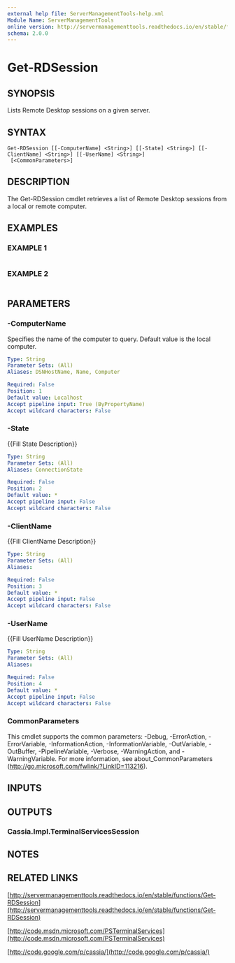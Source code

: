 ```yaml
---
external help file: ServerManagementTools-help.xml
Module Name: ServerManagementTools
online version: http://servermanagementtools.readthedocs.io/en/stable/functions/Get-RDSession
schema: 2.0.0
---
```


# Get-RDSession

## SYNOPSIS
Lists Remote Desktop sessions on a given server.

## SYNTAX

```
Get-RDSession [[-ComputerName] <String>] [[-State] <String>] [[-ClientName] <String>] [[-UserName] <String>]
 [<CommonParameters>]
```

## DESCRIPTION
The Get-RDSession cmdlet retrieves a list of Remote Desktop sessions from a local or remote computer.

## EXAMPLES

### EXAMPLE 1
```

```

### EXAMPLE 2
```

```

## PARAMETERS

### -ComputerName
Specifies the name of the computer to query. 
Default value is the local computer.

```yaml
Type: String
Parameter Sets: (All)
Aliases: DSNHostName, Name, Computer

Required: False
Position: 1
Default value: Localhost
Accept pipeline input: True (ByPropertyName)
Accept wildcard characters: False
```

### -State
{{Fill State Description}}

```yaml
Type: String
Parameter Sets: (All)
Aliases: ConnectionState

Required: False
Position: 2
Default value: *
Accept pipeline input: False
Accept wildcard characters: False
```

### -ClientName
{{Fill ClientName Description}}

```yaml
Type: String
Parameter Sets: (All)
Aliases:

Required: False
Position: 3
Default value: *
Accept pipeline input: False
Accept wildcard characters: False
```

### -UserName
{{Fill UserName Description}}

```yaml
Type: String
Parameter Sets: (All)
Aliases:

Required: False
Position: 4
Default value: *
Accept pipeline input: False
Accept wildcard characters: False
```

### CommonParameters
This cmdlet supports the common parameters: -Debug, -ErrorAction, -ErrorVariable, -InformationAction, -InformationVariable, -OutVariable, -OutBuffer, -PipelineVariable, -Verbose, -WarningAction, and -WarningVariable. For more information, see about_CommonParameters (http://go.microsoft.com/fwlink/?LinkID=113216).

## INPUTS

## OUTPUTS

### Cassia.Impl.TerminalServicesSession

## NOTES

## RELATED LINKS

[http://servermanagementtools.readthedocs.io/en/stable/functions/Get-RDSession](http://servermanagementtools.readthedocs.io/en/stable/functions/Get-RDSession)

[http://code.msdn.microsoft.com/PSTerminalServices](http://code.msdn.microsoft.com/PSTerminalServices)

[http://code.google.com/p/cassia/](http://code.google.com/p/cassia/)

